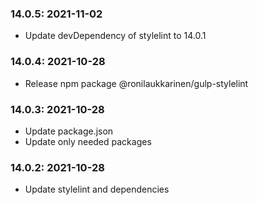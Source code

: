 ### 14.0.5: 2021-11-02

* Update devDependency of stylelint to 14.0.1

### 14.0.4: 2021-10-28

* Release npm package @ronilaukkarinen/gulp-stylelint

### 14.0.3: 2021-10-28

* Update package.json
* Update only needed packages

### 14.0.2: 2021-10-28

* Update stylelint and dependencies
